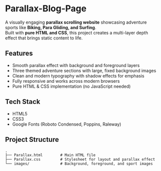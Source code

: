 # Parallax-Blog-Page

A visually engaging **parallax scrolling website** showcasing adventure sports like **Biking, Para Gliding, and Surfing**.  
Built with **pure HTML and CSS**, this project creates a multi-layer depth effect that brings static content to life.

##  Features

- Smooth parallax effect with background and foreground layers
- Three themed adventure sections with large, fixed background images
- Clean and modern typography with shadow effects for emphasis
- Fully responsive and works across modern browsers
- Pure HTML & CSS implementation (no JavaScript needed)

##  Tech Stack

- HTML5
- CSS3
- Google Fonts (Roboto Condensed, Poppins, Raleway)

##  Project Structure

```plaintext
.
├── Parallax.html        # Main HTML file
├── Parallax.css         # Stylesheet for layout and parallax effect
└── images/              # Background, foreground, and sport images

